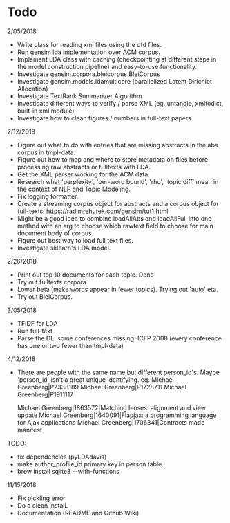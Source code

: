 # Todo

2/05/2018
- Write class for reading xml files using the dtd files.
- Run gensim lda implementation over ACM corpus.
- Implement LDA class with caching (checkpointing at different steps in
the model construction pipeline) and easy-to-use functionality.
- Investigate gensim.corpora.bleicorpus.BleiCorpus
- Investigate gensim.models.ldamulticore (parallelized Latent Dirichlet Allocation)
- Investigate TextRank Summarizer Algorithm
- Investigate different ways to verify / parse XML (eg. untangle, xmltodict, built-in xml module)
- Investigate how to clean figures / numbers in full-text papers.

2/12/2018
- Figure out what to do with entries that are missing abstracts in the abs
corpus in tmpl-data.
- Figure out how to map and where to store metadata on files before processing
raw abstracts or fulltexts with LDA.
- Get the XML parser working for the ACM data.
- Research what 'perplexity', 'per-word bound', 'rho', 'topic diff' mean in the context of NLP and Topic Modeling.
- Fix logging formatter.
- Create a streaming corpus object for abstracts and a corpus object for full-texts: https://radimrehurek.com/gensim/tut1.html
- Might be a good idea to combine loadAllAbs and loadAllFull into one method with an arg to choose which rawtext field to choose for main document body of corpus.
- Figure out best way to load full text files.
- Investigate sklearn's LDA model.

2/26/2018
- Print out top 10 documents for each topic. Done
- Try out fulltexts corpora.
- Lower beta (make words appear in fewer topics). Trying out 'auto' eta.
- Try out BleiCorpus.

3/05/2018
- TFIDF for LDA
- Run full-text
- Parse the DL: some conferences missing: ICFP 2008 (every conference has one or two fewer than tmpl-data)

4/12/2018
- There are people with the same name but different person_id's. Maybe 'person_id' isn't a great unique identifying.
    eg. Michael Greenberg|P2338189
        Michael Greenberg|P1728711
        Michael Greenberg|P1911117

    Michael Greenberg|1863572|Matching lenses: alignment and view update
    Michael Greenberg|1640091|Flapjax: a programming language for Ajax applications
    Michael Greenberg|1706341|Contracts made manifest

TODO:
- fix dependencies (pyLDAdavis)
- make author_profile_id primary key in person table.
- brew install sqlite3 --with-functions

11/15/2018
- Fix pickling error
- Do a clean install.
- Documentation (README and Github Wiki)
